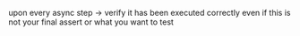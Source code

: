upon every async step -> verify it has been executed correctly even if this is not your final assert or what you want to test